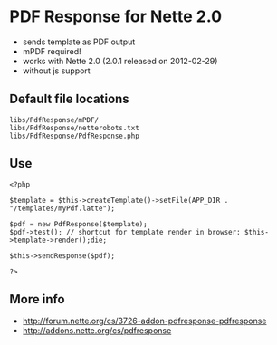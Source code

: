 PDF Response for Nette 2.0
===

- sends template as PDF output
- mPDF required!
- works with Nette 2.0 (2.0.1 released on 2012-02-29)
- without js support

Default file locations
---

	libs/PdfResponse/mPDF/
	libs/PdfResponse/netterobots.txt
	libs/PdfResponse/PdfResponse.php


Use
---

	<?php

	$template = $this->createTemplate()->setFile(APP_DIR . "/templates/myPdf.latte");

	$pdf = new PdfResponse($template);
	$pdf->test(); // shortcut for template render in browser: $this->template->render();die;

	$this->sendResponse($pdf);

	?>

More info
---

- http://forum.nette.org/cs/3726-addon-pdfresponse-pdfresponse
- http://addons.nette.org/cs/pdfresponse